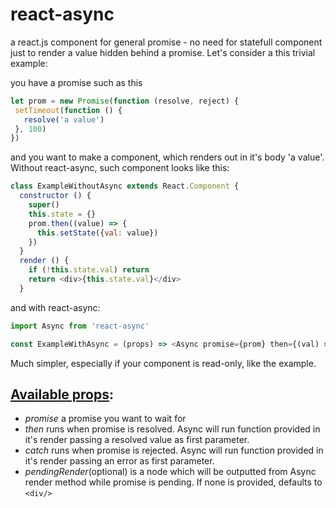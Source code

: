 # react-async
a react.js component for general promise - no need for statefull component just to render a value hidden behind a promise.
Let's consider a this trivial example:

you have a promise such as this
```javascript
let prom = new Promise(function (resolve, reject) {
 setTimeout(function () {
   resolve('a value')
 }, 100)
})
```

and you want to make a component, which renders out in it's body 'a value'. Without react-async, such component looks like this:
```javascript
class ExampleWithoutAsync extends React.Component {
  constructor () {
    super()
    this.state = {}
    prom.then((value) => {
      this.setState({val: value})
    })
  }
  render () {
    if (!this.state.val) return
    return <div>{this.state.val}</div>
  }
```

and with react-async:
```javascript
import Async from 'react-async'

const ExampleWithAsync = (props) => <Async promise={prom} then={(val) => {return <div>{val}</div>}/>
```

Much simpler, especially if your component is read-only, like the example.

## [Available props](https://github.com/capaj/react-async/blob/master/async.js#L48):

- *promise* a promise you want to wait for
- *then* runs when promise is resolved. Async will run function provided in it's render passing a resolved value as first parameter.
- *catch* runs when promise is rejected. Async will run function provided in it's render passing an error as first parameter.
- *pendingRender*(optional) is a node which will be outputted from Async render method while promise is pending. If none is provided, defaults to `<div/>`
